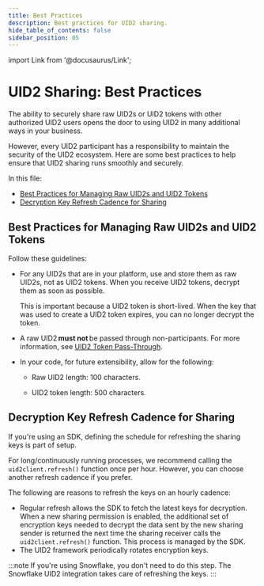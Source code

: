 ```yaml
---
title: Best Practices
description: Best practices for UID2 sharing.
hide_table_of_contents: false
sidebar_position: 05
---
```


import Link from '@docusaurus/Link';

# UID2 Sharing: Best Practices

The ability to securely share raw UID2s or UID2 tokens with other authorized UID2 users opens the door to using UID2 in many additional ways in your business.

However, every UID2 participant has a responsibility to maintain the security of the UID2 ecosystem. Here are some best practices to help ensure that UID2 sharing runs smoothly and securely.

In this file:

- [Best Practices for Managing Raw UID2s and UID2 Tokens](#best-practices-for-managing-raw-uid2s-and-uid2-tokens)
- [Decryption Key Refresh Cadence for Sharing](#decryption-key-refresh-cadence-for-sharing)

## Best Practices for Managing Raw UID2s and UID2 Tokens

Follow these guidelines:
- For any UID2s that are in your platform, use and store them as raw UID2s, not as UID2 tokens. When you receive UID2 tokens, decrypt them as soon as possible.

  This is important because a UID2 token is short-lived. When the key that was used to create a UID2 token expires, you can no longer decrypt the token.

- A raw UID2 **must not** be passed through non-participants. For more information, see [UID2 Token Pass-Through](sharing-tokenized-overview.md#uid2-token-pass-through).

- In your code, for future extensibility, allow for the following:

  - Raw UID2 length: 100 characters.

  - UID2 token length: 500 characters.

## Decryption Key Refresh Cadence for Sharing

If you're using an SDK, defining the schedule for refreshing the sharing keys is part of setup.

For long/continuously running processes, we recommend calling the `uid2client.refresh()` function once per hour. However, you can choose another refresh cadence if you prefer.

The following are reasons to refresh the keys on an hourly cadence:

- Regular refresh allows the SDK to fetch the latest keys for decryption. When a new sharing permission is enabled, the additional set of encryption keys needed to decrypt the data sent by the new sharing sender is returned the next time the sharing receiver calls the `uid2client.refresh()` function. This process is managed by the SDK.
- The UID2 framework periodically rotates encryption keys.

:::note
If you're using Snowflake, you don't need to do this step. The Snowflake UID2 integration takes care of refreshing the keys.
:::
